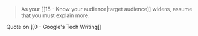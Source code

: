 > As your [[15 - Know your audience|target audience]] widens, assume that you must explain more.

Quote on [[0 - Google's Tech Writing]]
